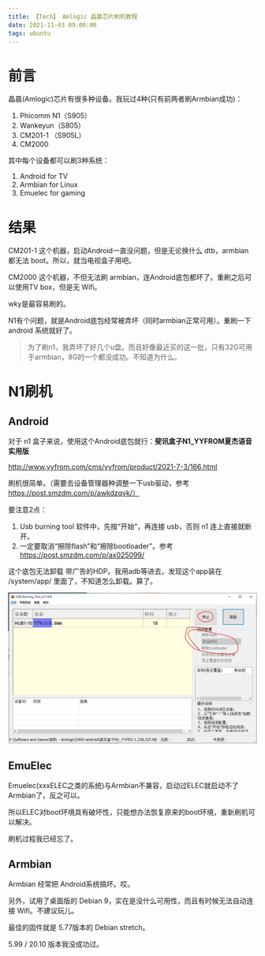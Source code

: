 ```yaml
---
title: 【Tech】 Amlogic 晶晨芯片刷机教程
date: 2021-11-03 09:00:00
tags: ubuntu
---
```


# 前言

晶晨(Amlogic)芯片有很多种设备。我玩过4种(只有前两者刷Armbian成功)：

1. Phicomm N1（S905）
1. Wankeyun（S805）
1. CM201-1 （S905L）
1. CM2000

其中每个设备都可以刷3种系统：

1. Android for TV
1. Armbian for Linux
1. Emuelec for gaming

# 结果

CM201-1 这个机器，启动Android一直没问题，但是无论换什么 dtb，armbian 都无法 boot。所以，就当电视盒子用吧。

CM2000 这个机器，不但无法刷 armbian，连Android底包都坏了。重刷之后可以使用TV box，但是无 Wifi。

wky是最容易刷的。

N1有个问题，就是Android底包经常被弄坏（同时armbian正常可用）。重刷一下 android 系统就好了。

> 为了刷n1，我弄坏了好几个u盘。而且好像最近买的这一批，只有32G可用于armbian，8G的一个都没成功。不知道为什么。

# N1刷机

## Android

对于 n1 盒子来说，使用这个Android底包就行：__斐讯盒子N1_YYFROM夏杰语音实用版__

http://www.yyfrom.com/cms/yyfrom/product/2021-7-3/166.html

刷机很简单。（需要去设备管理器种调整一下usb驱动，参考 https://post.smzdm.com/p/awkdzqvk/）

要注意2点：

1. Usb burning tool 软件中，先按“开始”，再连接 usb，否则 n1 连上直接就断开。
1. 一定要取消“擦除flash”和“擦除bootloader”。参考 https://post.smzdm.com/p/ax025099/

这个底包无法卸载 带广告的HDP。我用adb等进去，发现这个app装在 /system/app/ 里面了，不知道怎么卸载。算了。

![](/images/usb-burning-tool-n1.jpg)

## EmuElec

Emuelec(xxxELEC之类的系统)与Armbian不兼容，启动过ELEC就启动不了Armbian了，反之可以。

所以ELEC对boot环境具有破坏性，只能想办法恢复原来的boot环境，重新刷机可以解决。

刷机过程我已经忘了。

## Armbian

Armbian 经常把 Android系统搞坏。哎。

另外，试用了桌面版的 Debian 9，实在是没什么可用性，而且有时候无法自动连接 Wifi。不建议玩儿。

最佳的固件就是 5.77版本的 Debian stretch。

5.99 / 20.10 版本我没成功过。
